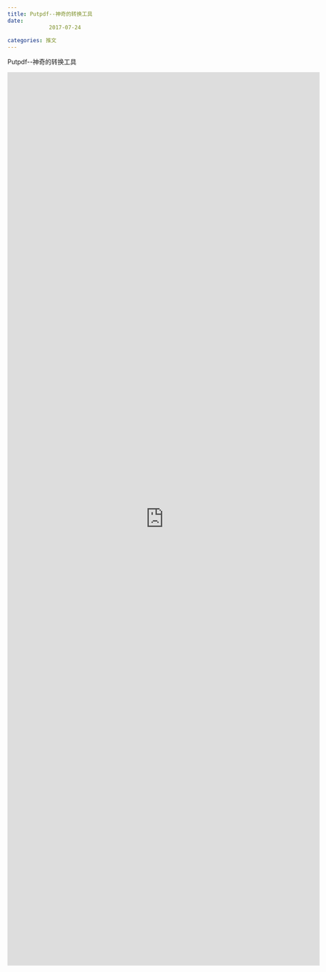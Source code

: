 ```yaml
---
title: Putpdf--神奇的转换工具
date: 
             2017-07-24
            
categories: 推文
---
```

Putpdf--神奇的转换工具<!--more-->
<iframe src="http://202.114.234.173:8669/appbbs/Stata_Article/@Putpdf--神奇的转换工具.htm" width="700px" height="2000px" scrolling="auto" frameborder=0 ></iframe>